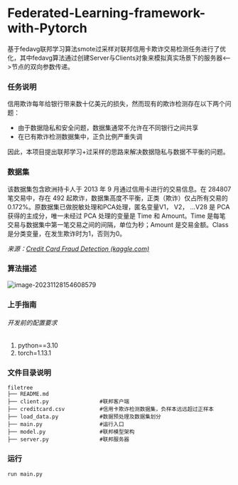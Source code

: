 # Federated-Learning-framework-with-Pytorch

基于fedavg联邦学习算法smote过采样对联邦信用卡欺诈交易检测任务进行了优化，其中fedavg算法通过创建Server与Clients对象来模拟真实场景下的服务器<-->节点的双向参数传递。

### 任务说明

信用欺诈每年给银行带来数十亿美元的损失，然而现有的欺诈检测存在以下两个问题：

- 由于数据隐私和安全问题，数据集通常不允许在不同银行之间共享
- 在已有欺诈检测数据集中，正负比例严重失调

因此，本项目提出联邦学习+过采样的思路来解决数据隐私与数据不平衡的问题。

### 数据集

该数据集包含欧洲持卡人于 2013 年 9 月通过信用卡进行的交易信息。在 284807 笔交易中，存在 492 起欺诈，数据集高度不平衡，正类（欺诈）仅占所有交易的 0.172%。原数据集已做脱敏处理和PCA处理，匿名变量V1， V2， ...V28 是 PCA 获得的主成分，唯一未经过 PCA 处理的变量是 Time 和 Amount。Time 是每笔交易与数据集中第一笔交易之间的间隔，单位为秒；Amount 是交易金额。Class 是分类变量，在发生欺诈时为1，否则为0。

*来源：[Credit Card Fraud Detection (kaggle.com)](https://www.kaggle.com/datasets/mlg-ulb/creditcardfraud/data)*

### 算法描述

![image-20231128154608579](https://github.com/magichjm/Federated-Learning-Credit-Card-Fraud-Detection-with-Pytorch/process.png)

### 上手指南

###### 开发前的配置要求

1. python==3.10
2. torch=1.13.1

### 文件目录说明

```
filetree 
├── README.md
├── client.py                #联邦客户端
├── creditcard.csv           #信用卡欺诈检测数据集，负样本远远超过正样本
├── load_data.py             #数据预处理及数据集划分
├── main.py                  #运行入口
├── model.py                 #联邦模型架构
├── server.py                #联邦服务器
```

### 运行

```shell
run main.py
```


